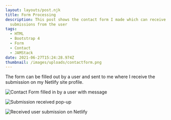 ```yaml
---
layout: layouts/post.njk
title: Form Processing
description: This post shows the contact form I made which can receive
  submissions from the user
tags:
  - HTML
  - Bootstrap 4
  - Form
  - Contact
  - JAMStack
date: 2021-06-27T15:24:28.974Z
thumbnail: /images/uploads/contactform.png
---
```

The form can be filled out by a user and sent to me where I receive the submission on my Netlify site profile.

![Contact Form filled in by a user with message](/images/uploads/contactformmessage.png "Contact Form Submission")

![Submission received pop-up ](/images/uploads/contactformsubmissionrecieved.png "Submission received pop-up ")

![Received user submission on Netlify ](/images/uploads/recievedsubmission.png "Received user submission on Netlify ")
